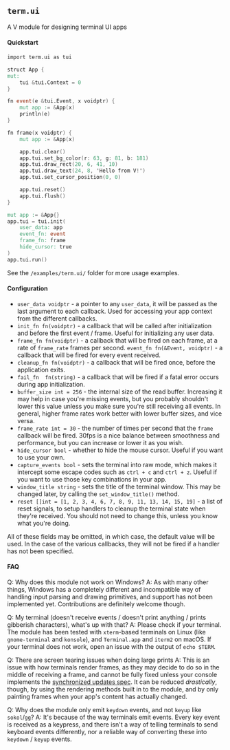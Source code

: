 ## `term.ui`

A V module for designing terminal UI apps

#### Quickstart

```v
import term.ui as tui

struct App {
mut:
	tui &tui.Context = 0
}

fn event(e &tui.Event, x voidptr) {
	mut app := &App(x)
	println(e)
}

fn frame(x voidptr) {
	mut app := &App(x)

	app.tui.clear()
	app.tui.set_bg_color(r: 63, g: 81, b: 181)
	app.tui.draw_rect(20, 6, 41, 10)
	app.tui.draw_text(24, 8, 'Hello from V!')
	app.tui.set_cursor_position(0, 0)

	app.tui.reset()
	app.tui.flush()
}

mut app := &App{}
app.tui = tui.init(
	user_data: app
	event_fn: event
	frame_fn: frame
	hide_cursor: true
)
app.tui.run()
```

See the `/examples/term.ui/` folder for more usage examples.

#### Configuration

- `user_data voidptr` - a pointer to any `user_data`, it will be passed as the last argument to
    each callback. Used for accessing your app context from the different callbacks.
- `init_fn fn(voidptr)` - a callback that will be called after initialization
    and before the first event / frame. Useful for initializing any user data.
- `frame_fn fn(voidptr)` - a callback that will be fired on each frame,
    at a rate of `frame_rate` frames per second.
`event_fn fn(&Event, voidptr)` - a callback that will be fired for every event received.
- `cleanup_fn fn(voidptr)` - a callback that will be fired once, before the application exits.
- `fail_fn  fn(string)` - a callback that will be fired
    if a fatal error occurs during app initialization.
- `buffer_size int = 256` - the internal size of the read buffer.
    Increasing it may help in case you're missing events, but you probably shouldn't lower
    this value unless you make sure you're still receiving all events. In general,
    higher frame rates work better with lower buffer sizes, and vice versa.
- `frame_rate int = 30` - the number of times per second that the `frame` callback will be fired.
    30fps is a nice balance between smoothness and performance,
    but you can increase or lower it as you wish.
- `hide_cursor bool` - whether to hide the mouse cursor. Useful if you want to use your own.
- `capture_events bool` - sets the terminal into raw mode, which makes it intercept some
    escape codes such as `ctrl + c` and `ctrl + z`.
    Useful if you want to use those key combinations in your app.
- `window_title string` - sets the title of the terminal window.
    This may be changed later, by calling the `set_window_title()` method.
- `reset []int = [1, 2, 3, 4, 6, 7, 8, 9, 11, 13, 14, 15, 19]` - a list of reset signals,
    to setup handlers to cleanup the terminal state when they're received.
    You should not need to change this, unless you know what you're doing.

All of these fields may be omitted, in which case, the default value will be used.
In the case of the various callbacks, they will not be fired if a handler has not been specified.


#### FAQ

Q: Why does this module not work on Windows?
A: As with many other things, Windows has a completely different and incompatible way of handling
input parsing and drawing primitives, and support has not been implemented yet.
Contributions are definitely welcome though.

Q: My terminal (doesn't receive events / doesn't print anything / prints gibberish characters),
what's up with that?
A: Please check if your terminal. The module has been tested with `xterm`-based terminals on Linux
(like `gnome-terminal` and `konsole`), and `Terminal.app` and `iterm2` on macOS.
If your terminal does not work, open an issue with the output of `echo $TERM`.

Q: There are screen tearing issues when doing large prints
A: This is an issue with how terminals render frames,
as they may decide to do so in the middle of receiving a frame,
and cannot be fully fixed unless your console implements the [synchronized updates spec](https://gitlab.com/gnachman/iterm2/-/wikis/synchronized-updates-spec).
It can be reduced *drastically*, though, by using the rendering methods built in to the module,
and by only painting frames when your app's content has actually changed.

Q: Why does the module only emit `keydown` events, and not `keyup` like `sokol`/`gg`?
A: It's because of the way terminals emit events. Every key event is received as a keypress,
and there isn't a way of telling terminals to send keyboard events differently,
nor a reliable way of converting these into `keydown` / `keyup` events.
